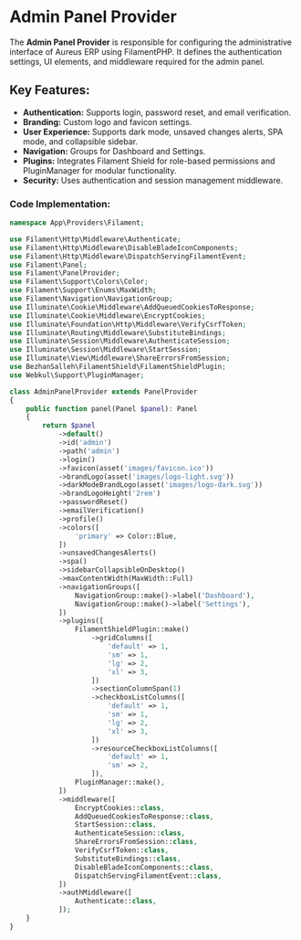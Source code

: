 # **Admin Panel Provider**

The **Admin Panel Provider** is responsible for configuring the administrative interface of Aureus ERP using FilamentPHP. It defines the authentication settings, UI elements, and middleware required for the admin panel.

## **Key Features:**

- **Authentication:** Supports login, password reset, and email verification.
- **Branding:** Custom logo and favicon settings.
- **User Experience:** Supports dark mode, unsaved changes alerts, SPA mode, and collapsible sidebar.
- **Navigation:** Groups for Dashboard and Settings.
- **Plugins:** Integrates Filament Shield for role-based permissions and PluginManager for modular functionality.
- **Security:** Uses authentication and session management middleware.

### **Code Implementation:**

```php
namespace App\Providers\Filament;

use Filament\Http\Middleware\Authenticate;
use Filament\Http\Middleware\DisableBladeIconComponents;
use Filament\Http\Middleware\DispatchServingFilamentEvent;
use Filament\Panel;
use Filament\PanelProvider;
use Filament\Support\Colors\Color;
use Filament\Support\Enums\MaxWidth;
use Filament\Navigation\NavigationGroup;
use Illuminate\Cookie\Middleware\AddQueuedCookiesToResponse;
use Illuminate\Cookie\Middleware\EncryptCookies;
use Illuminate\Foundation\Http\Middleware\VerifyCsrfToken;
use Illuminate\Routing\Middleware\SubstituteBindings;
use Illuminate\Session\Middleware\AuthenticateSession;
use Illuminate\Session\Middleware\StartSession;
use Illuminate\View\Middleware\ShareErrorsFromSession;
use BezhanSalleh\FilamentShield\FilamentShieldPlugin;
use Webkul\Support\PluginManager;

class AdminPanelProvider extends PanelProvider
{
    public function panel(Panel $panel): Panel
    {
        return $panel
            ->default()
            ->id('admin')
            ->path('admin')
            ->login()
            ->favicon(asset('images/favicon.ico'))
            ->brandLogo(asset('images/logo-light.svg'))
            ->darkModeBrandLogo(asset('images/logo-dark.svg'))
            ->brandLogoHeight('2rem')
            ->passwordReset()
            ->emailVerification()
            ->profile()
            ->colors([
                'primary' => Color::Blue,
            ])
            ->unsavedChangesAlerts()
            ->spa()
            ->sidebarCollapsibleOnDesktop()
            ->maxContentWidth(MaxWidth::Full)
            ->navigationGroups([
                NavigationGroup::make()->label('Dashboard'),
                NavigationGroup::make()->label('Settings'),
            ])
            ->plugins([
                FilamentShieldPlugin::make()
                    ->gridColumns([
                        'default' => 1,
                        'sm' => 1,
                        'lg' => 2,
                        'xl' => 3,
                    ])
                    ->sectionColumnSpan(1)
                    ->checkboxListColumns([
                        'default' => 1,
                        'sm' => 1,
                        'lg' => 2,
                        'xl' => 3,
                    ])
                    ->resourceCheckboxListColumns([
                        'default' => 1,
                        'sm' => 2,
                    ]),
                PluginManager::make(),
            ])
            ->middleware([
                EncryptCookies::class,
                AddQueuedCookiesToResponse::class,
                StartSession::class,
                AuthenticateSession::class,
                ShareErrorsFromSession::class,
                VerifyCsrfToken::class,
                SubstituteBindings::class,
                DisableBladeIconComponents::class,
                DispatchServingFilamentEvent::class,
            ])
            ->authMiddleware([
                Authenticate::class,
            ]);
    }
}
```
